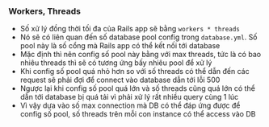 ### Workers, Threads

* Số xử lý đồng thời tối đa của Rails app sẽ bằng `workers * threads`
* Nó sẽ có liên quan đến số database pool config trong `database.yml`. Số pool này là số cổng mà Rails app có thể kết nối tới database
* Mặc định thì nên config số pool này bằng với max threads, tức là có bao nhiêu threads thì sẽ có tương ứng bấy nhiêu pool để xử lý
* Khi config số pool quá nhỏ hơn so với số threads có thể dẫn đến các request sẽ phải đợi để connect vào database dẫn tới lỗi 500
* Ngược lại khi config số pool quá lớn và số threads cũng quá lớn có thể dẫn tới database bị quá tải vì phải xử lý rất nhiều query cùng 1 lúc
* Vì vậy dựa vào số max connection mà DB có thể đáp ứng được để config số pool, số threads trên mỗi con instance có thể access vào DB
